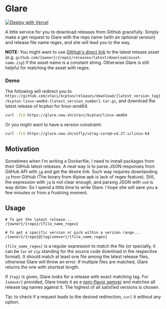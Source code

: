 # Glare

[![Deploy with Vercel](https://vercel.com/button)](https://vercel.com/new/git/external?repository-url=https%3A%2F%2Fgithub.com%2FContextualist%2Fglare&project-name=glare&repo-name=glare&demo-title=Glare&demo-description=gracefully%20download%20(latest)%20releases%20from%20GitHub&demo-url=https%3A%2F%2Fgithub.com%2FContextualist%2Fglare&demo-image=https%3A%2F%2Frepository-images.githubusercontent.com%2F77979589%2Fa6437980-6472-11e9-9660-133b39d9978f)

A little service for you to download releases from GitHub gracefully. Simply make a get request to Glare with the repo name (with an optional version) and release file name regex, and she will lead you to the way.

**NOTE:** You might want to use [GitHub's direct link](https://help.github.com/en/articles/linking-to-releases#linking-to-the-latest-release) to the latest release asset (e.g. `github.com/{owner}/{repo}/releases/latest/download/asset-name.zip`) if the asset name is a constant string. Otherwise Glare is still helpful for matching the asset with regex.

### Demo
The following will redirect you to `https://github.com/xtaci/kcptun/releases/download/{latest_version_tag}/kcptun-linux-amd64-{latest_version_number}.tar.gz`, and download the latest release of kcptun for linux-amd64. 
```bash
curl -fLO https://glare.now.sh/xtaci/kcptun/linux-amd64
```

Or you might want to have a version constraint:
```bash
curl -fLO https://glare.now.sh/v2fly/v2ray-core@~v4.27.x/linux-64
```

## Motivation
Sometimes when I'm writing a Dockerfile, I need to install packages from their GitHub latest releases. A neat way is to parse JSON responses from GitHub API with [`jq`](https://stedolan.github.io/jq) and get the desire link. Such way requires downlaoding `jq` from GitHub (The binary from Alpine apk is lack of regex feature). Still, the expression with `jq` is not clear enough, and parsing JSON with `sed` is way dirtier. So I spend a little time to write Glare. I hope she will save you a few minutes or from a frustring moment.

## Usage
```
# To get the latest release...
/{owner}/{repo}/{file_name_regex}

# To get a specific version or pick within a version range...
/{owner}/{repo}@{tag|semver}/{file_name_regex}
```
`{file_name_regex}` is a regular expression to match the file (or specially, it can be `tar` or `zip` standing for the source code download in the respective format). It should match at least one file among the latest release files, otherwise Glare will throw an error. If multiple files are matched, Glare returns the one with shortest length.

If `{tag}` is given, Glare looks for a release with exact matching tag. For `{semver}` provided, Glare treats it as a [npm-flavor semver](https://semver.npmjs.com/) and matches all release tag names against it. The highest of all satisfied versions is chosen.

Tip: to check if a request leads to the desired redirection, `curl` it without any option.
